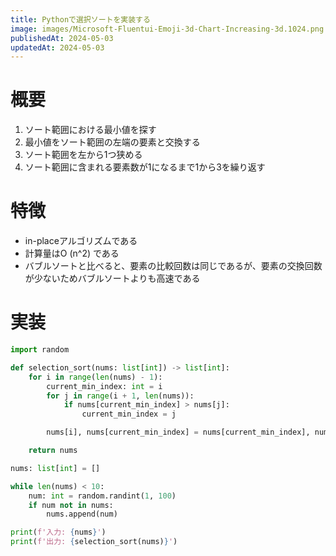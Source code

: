 ```yaml
---
title: Pythonで選択ソートを実装する
image: images/Microsoft-Fluentui-Emoji-3d-Chart-Increasing-3d.1024.png
publishedAt: 2024-05-03
updatedAt: 2024-05-03
---
```

# 概要

1.  ソート範囲における最小値を探す
2.  最小値をソート範囲の左端の要素と交換する
3.  ソート範囲を左から1つ狭める
4.  ソート範囲に含まれる要素数が1になるまで1から3を繰り返す

# 特徴

-   in-placeアルゴリズムである
-   計算量はO (n^2) である
-   バブルソートと比べると、要素の比較回数は同じであるが、要素の交換回数が少ないためバブルソートよりも高速である

# 実装

```python
import random

def selection_sort(nums: list[int]) -> list[int]:
    for i in range(len(nums) - 1):
        current_min_index: int = i
        for j in range(i + 1, len(nums)):
            if nums[current_min_index] > nums[j]:
                current_min_index = j

        nums[i], nums[current_min_index] = nums[current_min_index], nums[i]

    return nums

nums: list[int] = []

while len(nums) < 10:
    num: int = random.randint(1, 100)
    if num not in nums:
        nums.append(num)

print(f'入力: {nums}')
print(f'出力: {selection_sort(nums)}')
```
